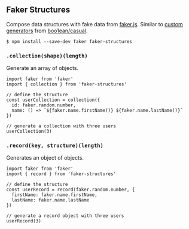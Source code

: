 ## Faker Structures

Compose data structures with fake data from [faker.js](https://github.com/marak/Faker.js/).  Similar to [custom generators](https://github.com/boo1ean/casual#define-custom-generators) from  [boo1ean/casual](https://github.com/boo1ean/casual).

```
$ npm install --save-dev faker faker-structures
```

### `.collection(shape)(length)`

Generate an array of objects.

```
import faker from 'faker'
import { collection } from 'faker-structures'

// define the structure
const userCollection = collection({
  id: faker.random.number,
  name: () => `${faker.name.firstName()} ${faker.name.lastName()}`
})

// generate a collection with three users
userCollection(3)
```

### `.record(key, structure)(length)`

Generates an object of objects.

```
import faker from 'faker'
import { record } from 'faker-structures'

// define the structure
const userRecord = record(faker.random.number, {
  firstName: faker.name.firstName,
  lastName: faker.name.lastName
})

// generate a record object with three users
userRecord(3)
```
